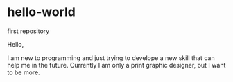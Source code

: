# hello-world
first repository

Hello,

I am new to programming and just trying to develope a new skill that can help me in the future.
Currently I am only a print graphic designer, but I want to be more.
